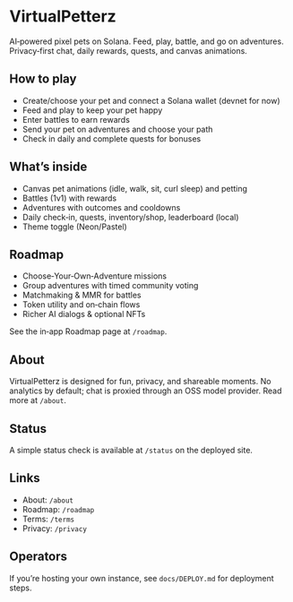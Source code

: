 # VirtualPetterz

AI‑powered pixel pets on Solana. Feed, play, battle, and go on adventures. Privacy‑first chat, daily rewards, quests, and canvas animations.

## How to play
- Create/choose your pet and connect a Solana wallet (devnet for now)
- Feed and play to keep your pet happy
- Enter battles to earn rewards
- Send your pet on adventures and choose your path
- Check in daily and complete quests for bonuses

## What’s inside
- Canvas pet animations (idle, walk, sit, curl sleep) and petting
- Battles (1v1) with rewards
- Adventures with outcomes and cooldowns
- Daily check‑in, quests, inventory/shop, leaderboard (local)
- Theme toggle (Neon/Pastel)

## Roadmap
- Choose‑Your‑Own‑Adventure missions
- Group adventures with timed community voting
- Matchmaking & MMR for battles
- Token utility and on‑chain flows
- Richer AI dialogs & optional NFTs

See the in‑app Roadmap page at `/roadmap`.

## About
VirtualPetterz is designed for fun, privacy, and shareable moments. No analytics by default; chat is proxied through an OSS model provider. Read more at `/about`.

## Status
A simple status check is available at `/status` on the deployed site.

## Links
- About: `/about`
- Roadmap: `/roadmap`
- Terms: `/terms`
- Privacy: `/privacy`

## Operators
If you’re hosting your own instance, see `docs/DEPLOY.md` for deployment steps.